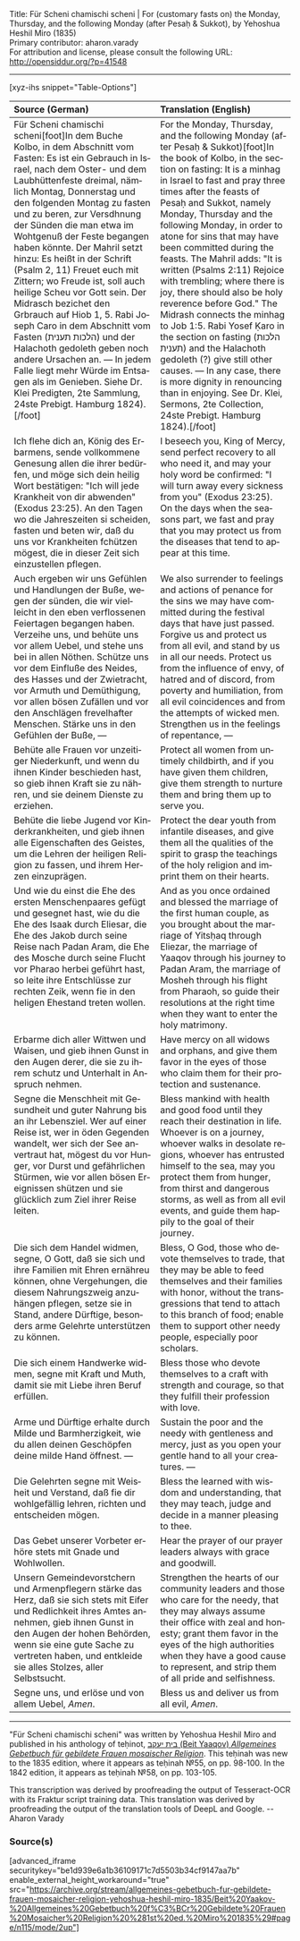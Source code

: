 <html>
<head></head>
<body>
Title: Für Scheni chamischi scheni | For (customary fasts on) the Monday, Thursday, and the following Monday (after Pesaḥ & Sukkot), by Yehoshua Heshil Miro (1835)<br />
Primary contributor: aharon.varady<br />
For attribution and license, please consult the following URL: <a href="http://opensiddur.org/?p=41548">http://opensiddur.org/?p=41548</a>
<p />
<hr />

[xyz-ihs snippet="Table-Options"]<table style="margin-left: auto; margin-right: auto;" class="draggable">
<thead><tr><th id="x" style="text-align: left;">Source (German)</th><th style="text-align: left;">Translation (English)</th></tr></thead>
<tbody>
<tr><td style="vertical-align:top;">
<div class="german" lang="de" style="text-align: left;">
<span class="instruction">Für Scheni chamischi scheni</span>[foot]In dem Buche Kolbo, in dem Abschnitt vom Fasten: Es ist ein Gebrauch in Israel, nach dem Oster- und dem Laubhüttenfeste dreimal, nämlich Montag, Donnerstag und den folgenden Montag zu fasten und zu beren, zur Versdhnung der Sünden die man etwa im Wohtgenuß der Feste begangen haben könnte. Der Mahril setzt hinzu: Es heißt in der Schrift (Psalm 2, 11) Freuet euch mit Zittern; wo Freude ist, soll auch heilige Scheu vor Gott sein. Der Midrasch bezichet den Grbrauch auf Hiob 1, 5. Rabi Joseph Caro in dem Abschnitt vom Fasten (הלכות תענית) und der Halachoth gedoleth geben noch andere Ursachen an. — In jedem Falle liegt mehr Würde im Entsagen als im Genieben. Siehe Dr. Klei Predigten, 2te Sammlung, 24ste Prebigt. Hamburg 1824).[/foot]
</div></td>

<td style="vertical-align:top;">
<div class="english" lang="en" style="text-align: left;">
<span class="instruction">For the Monday, Thursday, and the following Monday (after Pesaḥ & Sukkot)</span>[foot]In the book of Kolbo, in the section on fasting: It is a minhag in Israel to fast and pray three times after the feasts of Pesaḥ and Sukkot, namely Monday, Thursday and the following Monday, in order to atone for sins that may have been committed during the feasts. The Mahril adds: "It is written (Psalms 2:11) Rejoice with trembling; where there is joy, there should also be holy reverence before God." The Midrash connects the minhag to Job 1:5. Rabi Yosef Ḳaro in the section on fasting (הלכות תענית) and the Halachoth gedoleth (?) give still other causes. — In any case, there is more dignity in renouncing than in enjoying. See Dr. Klei, Sermons, 2te Collection, 24ste Prebigt. Hamburg 1824).[/foot]
</div></td></tr>


<tr><td style="vertical-align:top;">
<div class="german" lang="de">
Ich flehe dich an, König des Erbarmens, 
sende vollkommene Genesung allen die ihrer bedürfen, 
und möge sich dein heilig Wort bestätigen: 
"Ich will jede Krankheit von dir abwenden" <span class="citation">(Exodus 23:25)</span>. 
An den Tagen wo die Jahreszeiten si scheiden, 
fasten und beten wir, daß du uns vor Krankheiten fchützen mögest, 
die in dieser Zeit sich einzustellen pflegen. 
</div></td>

<td style="vertical-align:top;">
<div class="english" lang="en" style="text-align: left;">
I beseech you, King of Mercy, 
send perfect recovery to all who need it, 
and may your holy word be confirmed: 
"I will turn away every sickness from you" <span class="citation">(Exodus 23:25)</span>. 
On the days when the seasons part, 
we fast and pray that you may protect us from the diseases 
that tend to appear at this time. 
</div></td></tr>


<tr><td style="vertical-align:top;">
<div class="german" lang="de">
Auch ergeben wir uns Gefühlen und Handlungen der Buße, 
wegen der sünden, 
die wir vielleicht in den eben verflossenen Feiertagen begangen haben. 
Verzeihe uns, und behüte uns vor allem Uebel, 
und stehe uns bei in allen Nöthen. 
Schütze uns vor dem Einfluße des Neides, 
des Hasses und der Zwietracht, 
vor Armuth und Demüthigung, 
vor allen bösen Zufällen 
und vor den Anschlägen frevelhafter Menschen. 
Stärke uns in den Gefühlen der Buße, — 
</div></td>

<td style="vertical-align:top;">
<div class="english" lang="en" style="text-align: left;">
We also surrender to feelings and actions of penance 
for the sins we may have committed 
during the festival days that have just passed. 
Forgive us and protect us from all evil, 
and stand by us in all our needs. 
Protect us from the influence of envy, 
of hatred and of discord, 
from poverty and humiliation, 
from all evil coincidences 
and from the attempts of wicked men. 
Strengthen us in the feelings of repentance, — 
</div></td></tr>


<tr><td style="vertical-align:top;">
<div class="german" lang="de">
Behüte alle Frauen vor unzeitiger Niederkunft, 
und wenn du ihnen Kinder beschieden hast, 
so gieb ihnen Kraft sie zu nähren, 
und sie deinem Dienste zu erziehen. 
</div></td>

<td style="vertical-align:top;">
<div class="english" lang="en" style="text-align: left;">
Protect all women from untimely childbirth, 
and if you have given them children, 
give them strength to nurture them 
and bring them up to serve you. 
</div></td></tr>


<tr><td style="vertical-align:top;">
<div class="german" lang="de">
Behüte die liebe Jugend vor Kinderkrankheiten, 
und gieb ihnen alle Eigenschaften des Geistes, 
um die Lehren der heiligen Religion zu fassen, 
und ihrem Herzen einzuprägen. 
</div></td>

<td style="vertical-align:top;">
<div class="english" lang="en" style="text-align: left;">
Protect the dear youth from infantile diseases,
 and give them all the qualities of the spirit 
 to grasp the teachings of the holy religion 
 and imprint them on their hearts. 
</div></td></tr>


<tr><td style="vertical-align:top;">
<div class="german" lang="de">
Und wie du einst die Ehe des ersten Menschenpaares gefügt und gesegnet hast, 
wie du die Ehe des Isaak durch Eliesar, 
die Ehe des Jakob durch seine Reise nach Padan Aram, 
die Ehe des Mosche durch seine Flucht vor Pharao herbei geführt hast, 
so leite ihre Entschlüsse zur rechten Zeik, 
wenn fie in den heligen Ehestand treten wollen. 
</div></td>

<td style="vertical-align:top;">
<div class="english" lang="en" style="text-align: left;">
And as you once ordained and blessed the marriage of the first human couple, 
as you brought about the marriage of Yitsḥaq through Eliezar, 
the marriage of Yaaqov through his journey to Padan Aram, 
the marriage of Mosheh through his flight from Pharaoh, 
so guide their resolutions at the right time 
when they want to enter the holy matrimony. 
</div></td></tr>


<tr><td style="vertical-align:top;">
<div class="german" lang="de">
Erbarme dich aller Wittwen und Waisen, 
und gieb ihnen Gunst in den Augen derer, 
die sie zu ihrem schutz 
und Unterhalt in Anspruch nehmen. 
</div></td>

<td style="vertical-align:top;">
<div class="english" lang="en" style="text-align: left;">
Have mercy on all widows and orphans, 
and give them favor 
in the eyes of those who claim them 
for their protection and sustenance. 
</div></td></tr>


<tr><td style="vertical-align:top;">
<div class="german" lang="de">
Segne die Menschheit mit Gesundheit 
und guter Nahrung bis an ihr Lebensziel. 
Wer auf einer Reise ist, 
wer in öden Gegenden wandelt, 
wer sich der See anvertraut hat, 
mögest du vor Hunger, 
vor Durst und gefährlichen Stürmen, 
wie vor allen bösen Ereignissen shützen 
und sie glücklich zum Ziel ihrer Reise leiten. 
</div></td>

<td style="vertical-align:top;">
<div class="english" lang="en" style="text-align: left;">
Bless mankind with health and good food 
until they reach their destination in life. 
Whoever is on a journey, 
whoever walks in desolate regions, 
whoever has entrusted himself to the sea, 
may you protect them from hunger, 
from thirst and dangerous storms, 
as well as from all evil events, 
and guide them happily to the goal of their journey. 
</div></td></tr>


<tr><td style="vertical-align:top;">
<div class="german" lang="de">
Die sich dem Handel widmen, segne, O Gott, 
daß sie sich und ihre Familien mit Ehren ernähreu können, 
ohne Vergehungen, die diesem Nahrungszweig anzuhängen pflegen, 
setze sie in Stand, andere Dürftige, 
besonders arme Gelehrte unterstützen zu können. 
</div></td>

<td style="vertical-align:top;">
<div class="english" lang="en" style="text-align: left;">
Bless, O God, those who devote themselves to trade, 
that they may be able to feed themselves and their families with honor, 
without the transgressions that tend to attach to this branch of food; 
enable them to support other needy people, 
especially poor scholars. 
</div></td></tr>


<tr><td style="vertical-align:top;">
<div class="german" lang="de">
Die sich einem Handwerke widmen, 
segne mit Kraft und Muth, 
damit sie mit Liebe ihren Beruf erfüllen. 
</div></td>

<td style="vertical-align:top;">
<div class="english" lang="en" style="text-align: left;">
Bless those who devote themselves to a craft 
with strength and courage, 
so that they fulfill their profession with love. 
</div></td></tr>


<tr><td style="vertical-align:top;">
<div class="german" lang="de">
Arme und Dürftige erhalte durch Milde und Barmherzigkeit, 
wie du allen deinen Geschöpfen deine milde Hand öffnest. —
</div></td>

<td style="vertical-align:top;">
<div class="english" lang="en" style="text-align: left;">
Sustain the poor and the needy with gentleness and mercy, 
just as you open your gentle hand to all your creatures. —
</div></td></tr>


<tr><td style="vertical-align:top;">
<div class="german" lang="de">
Die Gelehrten segne mit Weisheit und Verstand, 
daß fie dir wohlgefällig lehren, richten und entscheiden mögen. 
</div></td>

<td style="vertical-align:top;">
<div class="english" lang="en" style="text-align: left;">
Bless the learned with wisdom and understanding, 
that they may teach, judge and decide in a manner pleasing to thee. 
</div></td></tr>


<tr><td style="vertical-align:top;">
<div class="german" lang="de">
Das Gebet unserer Vorbeter erhöre 
stets mit Gnade und Wohlwollen. 
</div></td>

<td style="vertical-align:top;">
<div class="english" lang="en" style="text-align: left;">
Hear the prayer of our prayer leaders 
always with grace and goodwill. 
</div></td></tr>


<tr><td style="vertical-align:top;">
<div class="german" lang="de">
Unsern Gemeindevorstchern 
und Armenpflegern stärke das Herz, 
daß sie sich stets mit Eifer und Redlichkeit 
ihres Amtes annehmen, 
gieb ihnen Gunst in den Augen der hohen Behörden, 
wenn sie eine gute Sache zu vertreten haben, 
und entkleide sie alles Stolzes, aller Selbstsucht. 
</div></td>

<td style="vertical-align:top;">
<div class="english" lang="en" style="text-align: left;">
Strengthen the hearts of our community leaders 
and those who care for the needy, 
that they may always assume their office 
with zeal and honesty; 
grant them favor in the eyes of the high authorities 
when they have a good cause to represent, 
and strip them of all pride and selfishness. 
</div></td></tr>


<tr><td style="vertical-align:top;">
<div class="german" lang="de">
Segne uns, 
und erlöse und von allem Uebel, 
<em>Amen</em>.
</div></td>

<td style="vertical-align:top;">
<div class="english" lang="en" style="text-align: left;">
Bless us 
and deliver us from all evil,
<em>Amen</em>.
</div></td></tr>
</tbody></table>


<hr />

"Für Scheni chamischi scheni" was written by Yehoshua Heshil Miro and published in his anthology of teḥinot, <a href="/?p=41365">בית יעקב (Beit Yaaqov) <em>Allgemeines Gebetbuch für gebildete Frauen mosaischer Religion</em></a>. This teḥinah was new to the 1835 edition, where it appears as teḥinah №55, on pp. 98-100. In the 1842 edition, it appears as teḥinah №58, on pp. 103-105. 

This transcription was derived by proofreading the output of Tesseract-OCR with its Fraktur script training data. This translation was derived by proofreading the output of the translation tools of DeepL and Google. --Aharon Varady

<h3>Source(s)</h3>

[advanced_iframe securitykey="be1d939e6a1b36109171c7d5503b34cf9147aa7b" enable_external_height_workaround="true" src="https://archive.org/stream/allgemeines-gebetbuch-fur-gebildete-frauen-mosaicher-religion-yehoshua-heshil-miro-1835/Beit%20Yaakov-%20Allgemeines%20Gebetbuch%20f%C3%BCr%20Gebildete%20Frauen%20Mosaicher%20Religion%20%281st%20ed.%20Miro%201835%29#page/n115/mode/2up"]

&nbsp;
</body>
</html>